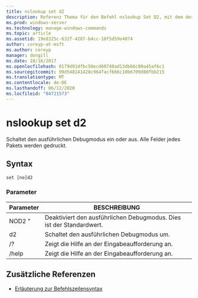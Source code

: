 ```yaml
---
title: nslookup set d2
description: Referenz Thema für den Befehl nslookup Set D2, mit dem der ausführliche Debugmodus ein-oder ausgeschaltet wird.
ms.prod: windows-server
ms.technology: manage-windows-commands
ms.topic: article
ms.assetid: 19e8325c-632f-4287-b4cc-10f5d59e4074
author: coreyp-at-msft
ms.author: coreyp
manager: dongill
ms.date: 10/16/2017
ms.openlocfilehash: 8179d91dfbc50ecd60740ad13db66c80a45af6c1
ms.sourcegitcommit: 99d548141428c964facf666c10b6709d80fbb215
ms.translationtype: MT
ms.contentlocale: de-DE
ms.lasthandoff: 06/12/2020
ms.locfileid: "84721573"
---
```

# <a name="nslookup-set-d2"></a>nslookup set d2

Schaltet den ausführlichen Debugmodus ein oder aus. Alle Felder jedes Pakets werden gedruckt.

## <a name="syntax"></a>Syntax

```
set [no]d2
```

### <a name="parameters"></a>Parameter

| Parameter | BESCHREIBUNG |
| ---------- | ---------- |
| NOD2 " | Deaktiviert den ausführlichen Debugmodus. Dies ist der Standardwert. |
| d2 | Schaltet den ausführlichen Debugmodus um. |
| /? | Zeigt die Hilfe an der Eingabeaufforderung an. |
| /help | Zeigt die Hilfe an der Eingabeaufforderung an. |

## <a name="additional-references"></a>Zusätzliche Referenzen

- [Erläuterung zur Befehlszeilensyntax](command-line-syntax-key.md)
